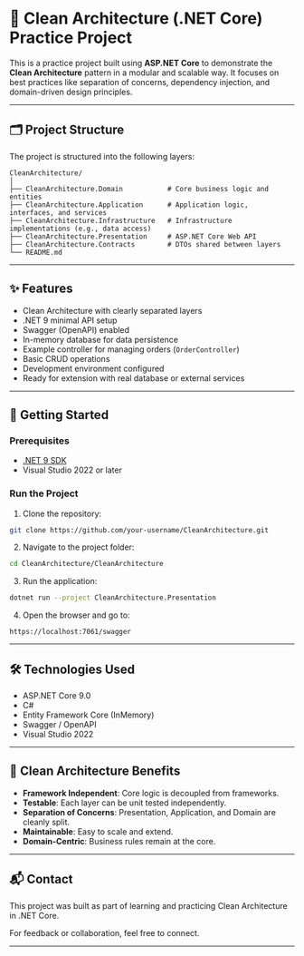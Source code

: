 # 🧱 Clean Architecture (.NET Core) Practice Project

This is a practice project built using **ASP.NET Core** to demonstrate the **Clean Architecture** pattern in a modular and scalable way. It focuses on best practices like separation of concerns, dependency injection, and domain-driven design principles.

---

## 🗂️ Project Structure

The project is structured into the following layers:

```
CleanArchitecture/
│
├── CleanArchitecture.Domain           # Core business logic and entities
├── CleanArchitecture.Application      # Application logic, interfaces, and services
├── CleanArchitecture.Infrastructure   # Infrastructure implementations (e.g., data access)
├── CleanArchitecture.Presentation     # ASP.NET Core Web API
├── CleanArchitecture.Contracts        # DTOs shared between layers
└── README.md
```

---

## ✨ Features

- Clean Architecture with clearly separated layers
- .NET 9 minimal API setup
- Swagger (OpenAPI) enabled
- In-memory database for data persistence
- Example controller for managing orders (`OrderController`)
- Basic CRUD operations
- Development environment configured
- Ready for extension with real database or external services

---

## 🚀 Getting Started

### Prerequisites

- [.NET 9 SDK](https://dotnet.microsoft.com/download/dotnet/9.0)
- Visual Studio 2022 or later

### Run the Project

1. Clone the repository:

```bash
git clone https://github.com/your-username/CleanArchitecture.git
```

2. Navigate to the project folder:

```bash
cd CleanArchitecture/CleanArchitecture
```

3. Run the application:

```bash
dotnet run --project CleanArchitecture.Presentation
```

4. Open the browser and go to:

```
https://localhost:7061/swagger
```

---

## 🛠 Technologies Used

- ASP.NET Core 9.0
- C#
- Entity Framework Core (InMemory)
- Swagger / OpenAPI
- Visual Studio 2022

---

## 🧠 Clean Architecture Benefits

- **Framework Independent**: Core logic is decoupled from frameworks.
- **Testable**: Each layer can be unit tested independently.
- **Separation of Concerns**: Presentation, Application, and Domain are cleanly split.
- **Maintainable**: Easy to scale and extend.
- **Domain-Centric**: Business rules remain at the core.

---

## 📬 Contact

This project was built as part of learning and practicing Clean Architecture in .NET Core.

For feedback or collaboration, feel free to connect.

---
